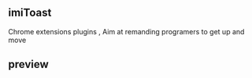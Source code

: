 ## imiToast
Chrome extensions plugins , Aim at remanding programers to get up and move 

## preview
[](https://raw.githubusercontent.com/Ezoio/imiToast/master/imi_toast/preview.png)


